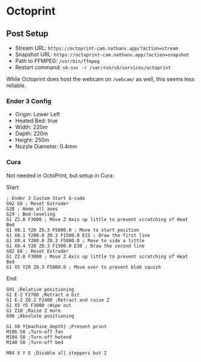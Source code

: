 # Octoprint

## Post Setup

- Stream URL: `https://octoprint-cam.nathanv.app/?action=stream`
- Snapshot URL: `https://octoprint-cam.nathanv.app/?action=snapshot`
- Path to FFMPEG: `/usr/bin/ffmpeg`
- Restart command: `s6-svc -r /var/run/s6/services/octoprint`

While Octoprint does host the webcam on `/webcam/` as well, this seems less reliable.

### Ender 3 Config

- Origin: Lower Left
- Heated Bed: true
- Width: 220m
- Depth: 220m
- Height: 250m
- Nozzle Diameter: 0.4mm

### Cura

Not needed in OctoPrint, but setup in Cura:

Start:

```gcode
; Ender 3 Custom Start G-code
G92 E0 ; Reset Extruder
G28 ; Home all axes
G29 ; Bed-leveling
G1 Z2.0 F3000 ; Move Z Axis up little to prevent scratching of Heat Bed
G1 X0.1 Y20 Z0.3 F5000.0 ; Move to start position
G1 X0.1 Y200.0 Z0.3 F1500.0 E15 ; Draw the first line
G1 X0.4 Y200.0 Z0.3 F5000.0 ; Move to side a little
G1 X0.4 Y20 Z0.3 F1500.0 E30 ; Draw the second line
G92 E0 ; Reset Extruder
G1 Z2.0 F3000 ; Move Z Axis up little to prevent scratching of Heat Bed
G1 X5 Y20 Z0.3 F5000.0 ; Move over to prevent blob squish
```

End:

```gcode
G91 ;Relative positioning
G1 E-2 F2700 ;Retract a bit
G1 E-2 Z0.2 F2400 ;Retract and raise Z
G1 X5 Y5 F3000 ;Wipe out
G1 Z10 ;Raise Z more
G90 ;Absolute positioning

G1 X0 Y{machine_depth} ;Present print
M106 S0 ;Turn-off fan
M104 S0 ;Turn-off hotend
M140 S0 ;Turn-off bed

M84 X Y E ;Disable all steppers but Z
```